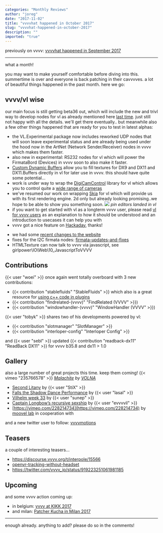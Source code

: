 ```yaml
---
categories: "Monthly Reviews"
author: "joreg"
date: "2017-11-02"
title: "vvvvhat happened in October 2017"
slug: "vvvvhat-happened-in-october-2017"
description: ""
imported: "true"
---
```



previously on vvvv: [vvvvhat happened in September 2017](/blog/2017/vvvvhat-happened-in-september-2017)

---

what a month!

you may want to make yourself comfortable before diving into this. summertime is over and everyone is back patching in their cavvvves. a lot of beautiful things happened in the past month. here we go:

## vvvv/vl wise
our main focus is still getting beta36 out, which will include the new and trivl way to develop nodes for vl as already mentioned here [last time](/blog/2017/vvvvhat-happened-in-september-2017). just still not happy with all the details. we'll get there eventually.. but meanwhile also a few other things happened that are ready for you to test in latest alphas:
- the VL.Experimental package now includes reworked UDP nodes that will soon leave experimental status and are already being used under the hood now in the ArtNet (Network Sender/Receiver) nodes in vvvv which makes them faster.  
- also new in experimental: RS232 nodes for vl which will power the FirmataBord (Devices) in vvvv soon to also make it faster.
- [Custom Dynamic Buffers](https://discourse.vvvv.org/t/vl-custom-dynamic-buffer/15703) allow you to fill textures for DX9 and DX11 and DX11.Buffers directly in vl for later use in vvvv. this should have quite some potential...
- work is under way to wrap the [DigiCamControl](https://github.com/dukus/digiCamControl) library for vl which allows you to control quite a [wide range of cameras](http://digicamcontrol.com/cameras)
- we've resumed our work on wrapping [Skia](http://skia.org/) for vl which will provide us with its first rendering engine. 2d only but already looking promising..we hope to be able to show you something soon. 
![](pinEditor.gif)
*pin editors landed in vl*
- if you want to get started with vl as a longterm vvvv user, please read [vl for vvvv users](https://vvvv.gitbooks.io/the-gray-book/content/en/VL_for_vvvv_users/VL_for_vvvv_users.html) as an explanation to how it should be understood and an introduction to usecases it can help you with 
- vvvv got a nice feature on [Hackaday](https://hackaday.com/2017/10/26/interactive-visual-programming-with-vvvv/), thanks!
* we had some [recent changes to the website](/blog/2017/website-updates-3)
* fixes for the I2C firmata nodes: [firmata-updates-and-fixes](/blog/2017/firmata-updates-and-fixes)
* HTMLTexture can now talk to vvvv via javascript, see girlpower\IO\Web\10_JavascriptToVVVV

## Contributions
{{< user "woei" >}} once again went totally overboard with 3 new contributions:
* {{< contribution "stablefluids" "StableFluids" >}} which also is a great resource for [using c++ code in plugins](https://discourse.vvvv.org/t/current-state-of-using-c-code-for-dynamic-plugins/15450/7)
* {{< contribution "findrelated-(vvvv)" "FindRelated (VVVV" >}})
* {{< contribution "windowhandler-(vvvv)" "WindowHandler (VVVV" >}})
 
{{< user "tobyk" >}} shares two of his developments powered by vl:
* {{< contribution "slotmanager" "SlotManager" >}}
* {{< contribution "interloper-config" "Interloper Config" >}}

and {{< user "sebl" >}} updated {{< contribution "readback-dx11" "ReadBack DX11" >}} for vvvv b35.8 and dx11 > 1.0

## Gallery
also a large number of great projects this time. keep them coming!
{{< vimeo "235766578" >}}
*[Malachite](/blog/malachite) by [VOLNA](http://volna-media.com/)* 

* [Second Litany](/blog/second-litany) by {{< user "StiX" >}}
* [Falls the Shadow Dance Performance](/blog/falls-the-shadow-dance-performance) by {{< user "lasal" >}}
* [Vilhelm week 33](/blog/vilhelm-week-33) by {{< user "sunep" >}}
* [Captain Longbow’s recursive sexship](https://vimeo.com/236498085) by {{< user "evvvvil" >}}
* [https://vimeo.com/228214734](https://vimeo.com/228214734) by [moovel lab](https://lab.moovel.com/) in cooperation with [](http://meso.net)

and a new twitter user to follow: [vvvvmotions](https://twitter.com/vvvvmotions)

## Teasers
a couple of interesting teasers...
* https://discourse.vvvv.org/t/interpole/15566
* [openvr-tracking-without-headset](/blog/openvr-tracking-without-headset)
* https://twitter.com/vvvv_jp/status/919223251061981185

## Upcoming
and some vvvv action coming up:
* in belgium: [vvvv at KIKK 2017](/blog/2017/vvvv-at-kikk-2017)
* and milan: [Patcher Kucha in Milan 2017](/blog/2017/patcher-kucha-in-milan-2017-11)

---

enough already. anything to add? please do so in the comments!